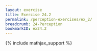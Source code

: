 ```yaml
---
layout: exercise
title: Exercise 24.2
permalink: /perception-exercises/ex_2/
breadcrumb: 24-Perception
bookmarkID: ex24.2
---
```


{% include mathjax_support %}
